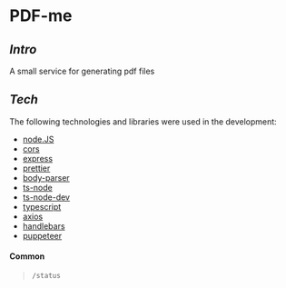 # PDF-me

## _Intro_

A small service for generating pdf files

## _Tech_

The following technologies and libraries were used in the development:

- [node.JS](https://github.com/nodejs)
- [cors](https://github.com/expressjs/cors)
- [express](https://github.com/expressjs/express)
- [prettier](https://github.com/prettier/prettier)
- [body-parser](https://github.com/expressjs/body-parser)
- [ts-node](https://github.com/TypeStrong/ts-node)
- [ts-node-dev](https://github.com/wclr/ts-node-dev)
- [typescript](https://github.com/Microsoft/TypeScript)
- [axios](https://github.com/axios/axios)
- [handlebars](https://github.com/handlebars-lang/handlebars.js)
- [puppeteer](https://pptr.dev/)

#### Common
> `/status`
